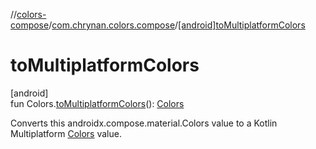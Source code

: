 //[colors-compose](../../index.md)/[com.chrynan.colors.compose](index.md)/[[android]toMultiplatformColors]([android]to-multiplatform-colors.md)

# toMultiplatformColors

[android]\
fun Colors.[toMultiplatformColors]([android]to-multiplatform-colors.md)(): [Colors](../../../colors-theme/colors-theme/com.chrynan.colors.theme/-colors/index.md)

Converts this androidx.compose.material.Colors value to a Kotlin Multiplatform [Colors](../../../colors-theme/colors-theme/com.chrynan.colors.theme/-colors/index.md) value.
